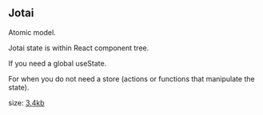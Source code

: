 ## Jotai

Atomic model.

Jotai state is within React component tree.

If you need a global useState.

For when you do not need a store (actions or functions that manipulate the state).

size: [3.4kb](https://bundlephobia.com/package/jotai@1.8.4)
